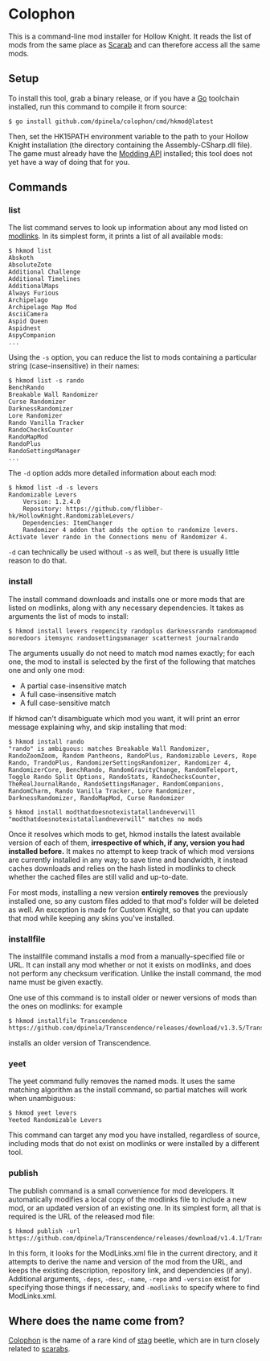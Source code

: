 # Colophon

This is a command-line mod installer for Hollow Knight. It reads the list
of mods from the same place as [Scarab][] and can therefore access all the
same mods.

[Scarab]: https://github.com/fifty-six/Scarab

## Setup

To install this tool, grab a binary release, or if you have a [Go][] toolchain installed, run this command to compile it from source:

    $ go install github.com/dpinela/colophon/cmd/hkmod@latest

Then, set the HK15PATH environment variable to the path to your Hollow Knight 
installation (the directory containing the Assembly-CSharp.dll file). The game must 
already have the [Modding API][] installed; this tool does not yet have a way of 
doing that for you.

[Modding API]: https://github.com/hk-modding/api
[Go]: https://go.dev

## Commands

### list

The list command serves to look up information about any mod listed on [modlinks][].
In its simplest form, it prints a list of all available mods:

    $ hkmod list
    Abskoth
    AbsoluteZote
    Additional Challenge
    Additional Timelines
    AdditionalMaps
    Always Furious
    Archipelago
    Archipelago Map Mod
    AsciiCamera
    Aspid Queen
    Aspidnest
    AspyCompanion
    ...

Using the `-s` option, you can reduce the list to mods containing a particular string
(case-insensitive) in their names:

    $ hkmod list -s rando
    BenchRando
    Breakable Wall Randomizer
    Curse Randomizer
    DarknessRandomizer
    Lore Randomizer
    Rando Vanilla Tracker
    RandoChecksCounter
    RandoMapMod
    RandoPlus
    RandoSettingsManager
    ...

The `-d` option adds more detailed information about each mod:

    $ hkmod list -d -s levers
    Randomizable Levers
        Version: 1.2.4.0
        Repository: https://github.com/flibber-hk/HollowKnight.RandomizableLevers/
        Dependencies: ItemChanger
        Randomizer 4 addon that adds the option to randomize levers. Activate lever rando in the Connections menu of Randomizer 4.

`-d` can technically be used without `-s` as well, but there is usually little reason
to do that.

[modlinks]: https://github.com/hk-modding/modlinks

### install

The install command downloads and installs one or more mods that are listed on
modlinks, along with any necessary dependencies. It takes as arguments the list of
mods to install:

    $ hkmod install levers reopencity randoplus darknessrando randomapmod moredoors itemsync randosettingsmanager scatternest journalrando

The arguments usually do not need to match mod names exactly; for each one, the mod
to install is selected by the first of the following that matches one and only one mod:

- A partial case-insensitive match
- A full case-insensitive match
- A full case-sensitive match

If hkmod can't disambiguate which mod you want, it will print an error message
explaining why, and skip installing that mod:

    $ hkmod install rando
    "rando" is ambiguous: matches Breakable Wall Randomizer, RandoZoomZoom, Random Pantheons, RandoPlus, Randomizable Levers, Rope Rando, TrandoPlus, RandomizerSettingsRandomizer, Randomizer 4, RandomizerCore, BenchRando, RandomGravityChange, RandomTeleport, Toggle Rando Split Options, RandoStats, RandoChecksCounter, TheRealJournalRando, RandoSettingsManager, RandomCompanions, RandomCharm, Rando Vanilla Tracker, Lore Randomizer, DarknessRandomizer, RandoMapMod, Curse Randomizer

    $ hkmod install modthatdoesnotexistatallandneverwill
    "modthatdoesnotexistatallandneverwill" matches no mods

Once it resolves which mods to get, hkmod installs the latest available version of
each of them, **irrespective of which, if any, version you had installed before.**
It makes no attempt to keep track of which mod versions are currently installed in
any way; to save time and bandwidth, it instead caches downloads and relies on the
hash listed in modlinks to check whether the cached files are still valid and
up-to-date.

For most mods, installing a new version **entirely removes** the previously installed
one, so any custom files added to that mod's folder will be deleted as well. An
exception is made for Custom Knight, so that you can update that mod while keeping
any skins you've installed.

### installfile

The installfile command installs a mod from a manually-specified file or URL. It
can install any mod whether or not it exists on modlinks, and does not perform any
checksum verification. Unlike the install command, the mod name must be given
exactly.

One use of this command is to install older or newer versions of mods than the ones
on modlinks: for example

    $ hkmod installfile Transcendence https://github.com/dpinela/Transcendence/releases/download/v1.3.5/Transcendence.zip

installs an older version of Transcendence.

### yeet

The yeet command fully removes the named mods. It uses the same matching algorithm
as the install command, so partial matches will work when unambiguous:

    $ hkmod yeet levers
    Yeeted Randomizable Levers

This command can target any mod you have installed, regardless of source, including mods that do not
exist on modlinks or were installed by a different tool.

### publish

The publish command is a small convenience for mod developers. It automatically
modifies a local copy of the modlinks file to include a new mod, or an updated version
of an existing one. In its simplest form, all that is required is the URL of the
released mod file:

    $ hkmod publish -url https://github.com/dpinela/Transcendence/releases/download/v1.4.1/Transcendence.zip

In this form, it looks for the ModLinks.xml file in the current directory, and it 
attempts to derive the name and version of the mod from the URL, and
keeps the existing description, repository link, and dependencies (if any). Additional
arguments, `-deps`, `-desc`, `-name`, `-repo` and `-version` exist for specifying
those things if necessary, and `-modlinks` to specify where to find ModLinks.xml.

## Where does the name come from?

[Colophon][] is the name of a rare kind of [stag][] beetle, which are in turn closely
related to [scarabs][].

[Colophon]: https://en.wikipedia.org/wiki/Colophon_(beetle)
[stag]: https://www.speedrun.com/hkmemes?h=All_Stag_Stations-1.4.3.2_NMG&x=vdo18012-5lypejyl.zqo0vvxq
[scarabs]: https://en.wikipedia.org/wiki/Scarabaeidae